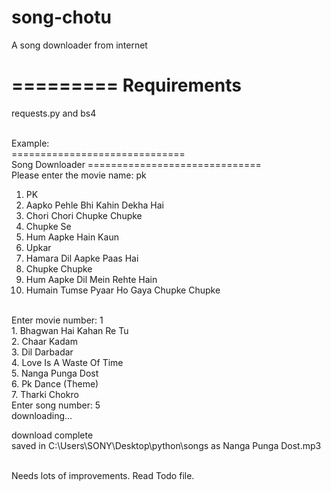 song-chotu
==========

A song downloader from internet

=========
Requirements
=========
requests.py and bs4 <br><br>

Example:<br>
============================== <br>
Song Downloader
============================== <br>
Please enter the movie name: pk <br>
1. PK <br>
2. Aapko Pehle Bhi Kahin Dekha Hai <br>
3. Chori Chori Chupke Chupke <br>
4. Chupke Se <br>
5. Hum Aapke Hain Kaun <br>
6. Upkar <br>
7. Hamara Dil Aapke Paas Hai <br>
8. Chupke Chupke <br>
9. Hum Aapke Dil Mein Rehte Hain <br>
10. Humain Tumse Pyaar Ho Gaya Chupke Chupke <br>
<br>
Enter movie number: 1 <br>
1. Bhagwan Hai Kahan Re Tu <br>
2. Chaar Kadam <br>
3. Dil Darbadar <br>
4. Love Is A Waste Of Time <br>
5. Nanga Punga Dost <br>
6. Pk Dance (Theme) <br>
7. Tharki Chokro <br>
Enter song number: 5 <br>
downloading... <br>

download complete <br>
saved in C:\Users\SONY\Desktop\python\songs as Nanga Punga Dost.mp3 <br><br>

Needs lots of improvements. Read Todo file. 
